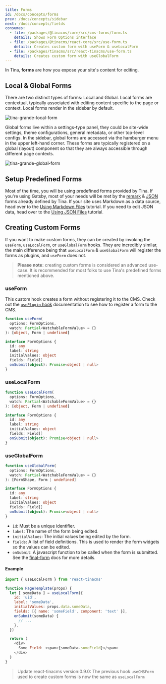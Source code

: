 ```yaml
---
title: Forms
id: /docs/concepts/forms
prev: /docs/concepts/sidebar
next: /docs/concepts/fields
consumes:
  - file: /packages/@tinacms/core/src/cms-forms/form.ts
    details: Shows Form Options interface
  - file: /packages/@tinacms/react-core/src/use-form.ts
    details: Creates custom form with useForm & useLocalForm
  - file: /packages/tinacms/src/react-tinacms/use-form.ts
    details: Creates custom form with useGlobalForm
---
```


In Tina, **forms** are how you expose your site's content for editing.

## Local & Global Forms

There are two distinct types of forms: Local and Global. Local forms are contextual, typically associated with editing content specific to the page or context. Local forms render in the sidebar by default.

![tina-grande-local-form](/img/tina_grande_local_forms.jpg)

Global forms live within a settings-type panel, they could be site-wide settings, theme configurations, general metadata, or other top-level configs. In the sidebar, global forms are accessed via the hamburger menu in the upper left-hand corner. These forms are typically registered on a global (layout) component so that they are always accessible through different page contexts.

![tina-grande-global-form](/img/tina-grande-global-form.jpg)

## Setup Predefined Forms

Most of the time, you will be using predefined forms provided by Tina. If you're using Gatsby, most of your needs will be met by the [remark](/docs/gatsby/markdown) & [JSON](/docs/gatsby/json) forms already defined by Tina. If your site uses Markdown as a data source, head over to the [Using Markdown Files](/docs/gatsby/markdown) tutorial. If you need to edit JSON data, head over to the [Using JSON Files](/docs/gatsby/json) tutorial.

## Creating Custom Forms

If you want to make custom forms, they can be created by invoking the `useForm`, `useLocalForm`, or `useGlobalForm` hooks. They are incredibly similar, the main difference being that `useLocalForm` & `useGlobalForm` will register the forms as plugins, and `useForm` does not.

> **Please note:** creating custom forms is considered an advanced use-case. It is recommended for most folks to use Tina's predefined forms mentioned above.

### useForm

This custom hook creates a form without registering it to the CMS. Check out the [`usePlugin` hook](/docs/concepts/plugins#adding-and-removing-plugins) documentation to see how to register a form to the CMS.

```typescript
function useForm(
  options: FormOptions,
  watch: Partial<WatchableFormValue> = {}
): [object, Form | undefined]

interface FormOptions {
  id: any
  label: string
  initialValues: object
  fields: Field[]
  onSubmit(object): Promise<object | null>
}
```

### useLocalForm

```typescript
function useLocalForm(
  options: FormOptions,
  watch: Partial<WatchableFormValue> = {}
): [object, Form | undefined]

interface FormOptions {
  id: any
  label: string
  initialValues: object
  fields: Field[]
  onSubmit(object): Promise<object | null>
}
```

### useGlobalForm

```ts
function useGlobalForm(
  options: FormOptions,
  watch: Partial<WatchableFormValue> = {}
): [FormShape, Form | undefined]

interface FormOptions {
  id: any
  label: string
  initialValues: object
  fields: Field[]
  onSubmit(object): Promise<object | null>
}
```

- `id`: Must be a unique identifier.
- `label`: The name of the form being edited.
- `initialValues`: The initial values being edited by the form.
- `fields`: A list of field definitions. This is used to render the form widgets so the values can be edited.
- `onSubmit`: A javascript function to be called when the form is submitted. See the [final-form](https://github.com/final-form/final-form#onsubmit-values-object-form-formapi-callback-errors-object--void--object--promiseobject--void) docs for more details.

#### Example

```javascript
import { useLocalForm } from 'react-tinacms'

function PageTemplate(props) {
  let [ someData ] = useLocalForm({
    id: 'uid',
    label: 'someData',
    initialValues: props.data.someData,
    fields: [{ name: 'someField', component: 'text' }],
    onSubmit(someData) {
      // ...
    },
  })

  return (
    <div>
      Some Field: <span>{someData.someField}</span>
    </div>
  )
}
```
> Update react-tinacms version:0.9.0: The previous hook `useCMSForm` used to create custom forms is now the same as `useLocalForm`
